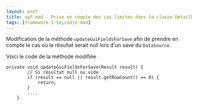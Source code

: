 ```yaml
---
layout: post
title: agf-mad - Prise en compte des cas limites dans la classe DetailDataSource
tags: [framework-1-58,codjo-mad]
---
```

Modification de la méthode ```updateGuiFieldsForSave``` afin de prendre en compte le cas où le résultat serait null lors d'un save du ```DataSource```.

Voici le code de la méthode modifiée
```
private void updateGuiFieldsForSave(Result result) {
        // Si résultat null ou vide
        if (result == null || result.getRowCount() == 0) {
            return;
        }
        ....
    }
```